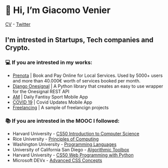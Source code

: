 # 👋 Hi, I’m Giacomo Venier
[CV](https://pdfhost.io/v/K7mC5pDCV_CVpdf.pdf) - [Twitter](https://twitter.com/giacomovenier)
## I'm intrested in Startups, Tech companies and Crypto. 

### 💻 If you are intrested in my works:
- [Prenota](https://github.com/VenierGiacomo/CS50-Introduction-to-computer-Science)   |  Book and Pay Online for Local Services. Used by 5000+ users and more than 40.000€ worth of services booked per month.
- [Django Onesignal](https://github.com/VenierGiacomo/CS50-Web-Programming-with-Python-and-JavaScript) | A Python library that creates an easy to use wrapper for 
the Onesignal REST API
- [AM](https://github.com/VenierGiacomo/Principles-of-Computing) | Daily Fantisy Sport Mobile App
- [COVID 19](https://github.com/VenierGiacomo/Programming-Languages) | Covid Updates Mobile App
- [Freelancing](https://github.com/VenierGiacomo/Algorithmic-Toolbox) | A sample of freelancign projects

### 📚 If you are intrested in the MOOC I followed:
- Harvard University - [CS50 Introduction to Computer Science](https://github.com/VenierGiacomo/CS50-Introduction-to-computer-Science)
- Rice University - [Principles of Computing](https://github.com/VenierGiacomo/Principles-of-Computing)
- Washington University - [Programming Languages](https://github.com/VenierGiacomo/Programming-Languages)
- University of California San Diego - [Algorithmic Toolbox](https://github.com/VenierGiacomo/Algorithmic-Toolbox)
- Harvard University - [CS50 Web Programming with Python](https://github.com/VenierGiacomo/CS50-Web-Programming-with-Python-and-JavaScript)
- Microsoft DEVx - [Advanced CSS Concepts ](https://github.com/VenierGiacomo/Advanced-CSS-Concepts)

<!---
VenierGiacomo/VenierGiacomo is a ✨ special ✨ repository because its `README.md` (this file) appears on your GitHub profile.
You can click the Preview link to take a look at your changes.
--->
